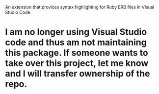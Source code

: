 An extension that provices syntax highlighting for Ruby ERB files in Visual Studio Code

# I am no longer using Visual Studio code and thus am not maintaining this package. If someone wants to take over this project, let me know and I will transfer ownership of the repo.
